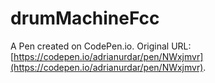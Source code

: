 # drumMachineFcc

A Pen created on CodePen.io. Original URL: [https://codepen.io/adrianurdar/pen/NWxjmvr](https://codepen.io/adrianurdar/pen/NWxjmvr).

